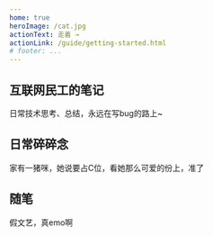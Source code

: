 ```yaml
---
home: true
heroImage: /cat.jpg
actionText: 走着 →
actionLink: /guide/getting-started.html
# footer: ...
---
```


<div class="features">
  <div class="feature">
    <h2>互联网民工的笔记</h2>
    <p>日常技术思考、总结，永远在写bug的路上~</p>
  </div>
  <div class="feature">
    <h2>日常碎碎念</h2>
    <p>家有一猪咪，她说要占C位，看她那么可爱的份上，准了</p>
  </div>
  <div class="feature">
    <h2>随笔</h2>
    <p>假文艺，真emo啊</p>
  </div>
</div>
